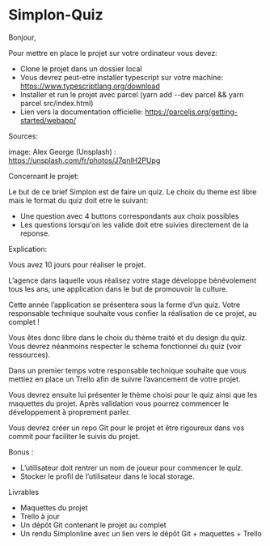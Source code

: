 # Simplon-Quiz

Bonjour,

Pour mettre en place le projet sur votre ordinateur vous devez:

- Clone le projet dans un dossier local
- Vous devrez peut-etre installer typescript sur votre machine: https://www.typescriptlang.org/download
- Installer et run le projet avec parcel (yarn add --dev parcel && yarn parcel src/index.html)
- Lien vers la documentation officielle: https://parceljs.org/getting-started/webapp/

Sources:

image: Alex George (Unsplash) : https://unsplash.com/fr/photos/J7qnlH2PUpg

Concernant le projet:

Le but de ce brief Simplon est de faire un quiz. Le choix du theme est libre mais le format du quiz doit etre le suivant:

- Une question avec 4 buttons correspondants aux choix possibles
- Les questions lorsqu'on les valide doit etre suivies directement de la reponse.

Explication:

Vous avez 10 jours pour réaliser le projet.

L’agence dans laquelle vous réalisez votre stage développe bénévolement tous les ans, une application dans le but de promouvoir la culture.

Cette année l’application se présentera sous la forme d’un quiz. Votre responsable technique souhaite vous confier la réalisation de ce projet, au complet !

Vous êtes donc libre dans le choix du thème traité et du design du quiz. Vous devrez néanmoins respecter le schema fonctionnel du quiz (voir ressources).

Dans un premier temps votre responsable technique souhaite que vous mettiez en place un Trello afin de suivre l’avancement de votre projet.

Vous devrez ensuite lui présenter le thème choisi pour le quiz ainsi que les maquettes du projet. Après validation vous pourrez commencer le développement à proprement parler.

Vous devrez créer un repo Git pour le projet et être rigoureux dans vos commit pour faciliter le suivis du projet.

Bonus :

- L’utilisateur doit rentrer un nom de joueur pour commencer le quiz.
- Stocker le profil de l’utilisateur dans le local storage.

Livrables

- Maquettes du projet
- Trello à jour
- Un dépôt Git contenant le projet au complet
- Un rendu Simplonline avec un lien vers le dépôt Git + maquettes + Trello

